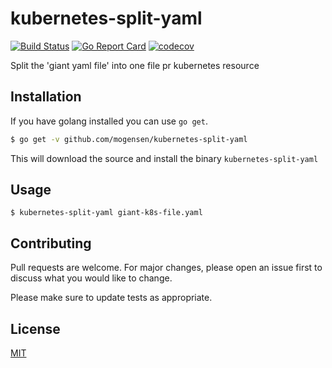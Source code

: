 # kubernetes-split-yaml

[![Build Status](https://img.shields.io/endpoint.svg?url=https%3A%2F%2Factions-badge.atrox.dev%2Fmogensen%2Fkubernetes-split-yaml%2Fbadge%3Fref%3Dmaster&style=flat)](https://actions-badge.atrox.dev/mogensen/kubernetes-split-yaml/goto?ref=master)
[![Go Report Card](https://goreportcard.com/badge/github.com/mogensen/kubernetes-split-yaml)](https://goreportcard.com/report/github.com/mogensen/kubernetes-split-yaml)
[![codecov](https://codecov.io/gh/mogensen/kubernetes-split-yaml/branch/master/graph/badge.svg)](https://codecov.io/gh/mogensen/kubernetes-split-yaml)

Split the 'giant yaml file' into one file pr kubernetes resource

## Installation

If you have golang installed you can use `go get`.

```bash
$ go get -v github.com/mogensen/kubernetes-split-yaml
```
This will download the source and install the binary `kubernetes-split-yaml`

## Usage

```
$ kubernetes-split-yaml giant-k8s-file.yaml
```

## Contributing
Pull requests are welcome. For major changes, please open an issue first to discuss what you would like to change.

Please make sure to update tests as appropriate.

## License
[MIT](https://choosealicense.com/licenses/mit/)